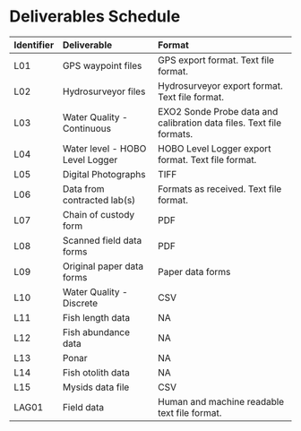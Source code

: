 # Deliverables Schedule

|Identifier |Deliverable                     |Format                                                               |
|:----------|:-------------------------------|:--------------------------------------------------------------------|
|L01        |GPS waypoint files              |GPS export format. Text file format.                                 |
|L02        |Hydrosurveyor files             |Hydrosurveyor export format. Text file format.                       |
|L03        |Water Quality - Continuous      |EXO2 Sonde Probe data and calibration data files. Text file formats. |
|L04        |Water level - HOBO Level Logger |HOBO Level Logger export format. Text file format.                   |
|L05        |Digital Photographs             |TIFF                                                                 |
|L06        |Data from contracted lab(s)     |Formats as received.  Text file format.                              |
|L07        |Chain of custody form           |PDF                                                                  |
|L08        |Scanned field data forms        |PDF                                                                  |
|L09        |Original paper data forms       |Paper data forms                                                     |
|L10        |Water Quality - Discrete        |CSV                                                                  |
|L11        |Fish length data                |NA                                                                   |
|L12        |Fish abundance data             |NA                                                                   |
|L13        |Ponar                           |NA                                                                   |
|L14        |Fish otolith data               |NA                                                                   |
|L15        |Mysids data file                |CSV                                                                  |
|LAG01      |Field data                      |Human and machine readable text file format.                         |


